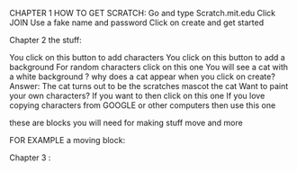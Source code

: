 CHAPTER 1 HOW TO GET SCRATCH:
Go and type Scratch.mit.edu
Click JOIN
Use a fake name and password
Click on create and get started 


Chapter 2 the stuff:



You click on this button to add characters
You click on this button to add a background
For random characters click on this  one
You will see a cat with a white background 
? why does a cat appear when you click on create? Answer:
The cat turns out to be the scratches mascot the cat
Want to paint your own characters? If you want to then click on  this one
If you love copying characters from GOOGLE or other computers then use this  one


these are blocks you will need for making stuff move and more


FOR EXAMPLE a moving block:

 


Chapter 3 :

